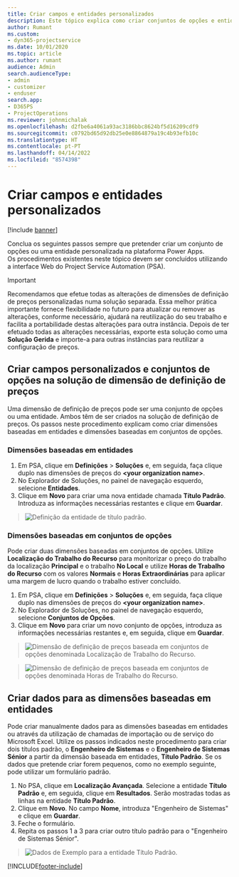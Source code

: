 ```yaml
---
title: Criar campos e entidades personalizados
description: Este tópico explica como criar conjuntos de opções e entidades na sua própria solução na plataforma Power Apps.
author: Rumant
ms.custom:
- dyn365-projectservice
ms.date: 10/01/2020
ms.topic: article
ms.author: rumant
audience: Admin
search.audienceType:
- admin
- customizer
- enduser
search.app:
- D365PS
- ProjectOperations
ms.reviewer: johnmichalak
ms.openlocfilehash: d2fbe6a4061a93ac3186bbc8624bf5d16209cdf9
ms.sourcegitcommit: c0792bd65d92db25e0e8864879a19c4b93efb10c
ms.translationtype: HT
ms.contentlocale: pt-PT
ms.lasthandoff: 04/14/2022
ms.locfileid: "8574398"
---
```

# <a name="create-custom-fields-and-entities"></a>Criar campos e entidades personalizados 

[!include [banner](../includes/psa-now-project-operations.md)]

Conclua os seguintes passos sempre que pretender criar um conjunto de opções ou uma entidade personalizada na plataforma Power Apps.  
Os procedimentos existentes neste tópico devem ser concluídos utilizando a interface Web do Project Service Automation (PSA).

> [!IMPORTANT]
> Recomendamos que efetue todas as alterações de dimensões de definição de preços personalizadas numa solução separada. Essa melhor prática importante fornece flexibilidade no futuro para atualizar ou remover as alterações, conforme necessário, ajudará na reutilização do seu trabalho e facilita a portabilidade destas alterações para outra instância. Depois de ter efetuado todas as alterações necessárias, exporte esta solução como uma **Solução Gerida** e importe-a para outras instâncias para reutilizar a configuração de preços.

  
## <a name="create-custom-fields-and-option-sets-in-the-pricing-dimension-solution"></a>Criar campos personalizados e conjuntos de opções na solução de dimensão de definição de preços

Uma dimensão de definição de preços pode ser uma conjunto de opções ou uma entidade. Ambos têm de ser criados na solução de definição de preços. Os passos neste procedimento explicam como criar dimensões baseadas em entidades e dimensões baseadas em conjuntos de opções.

### <a name="entity-based-dimensions"></a>Dimensões baseadas em entidades

1. Em PSA, clique em **Definições** > **Soluções** e, em seguida, faça clique duplo nas dimensões de preços do **\<your organization name>**.
2. No Explorador de Soluções, no painel de navegação esquerdo, selecione **Entidades**.
3. Clique em **Novo** para criar uma nova entidade chamada **Título Padrão**. Introduza as informações necessárias restantes e clique em **Guardar**.

> ![Definição da entidade de título padrão.](media/Standard-Title-entity-definition.png)


### <a name="option-set-based-dimensions"></a>Dimensões baseadas em conjuntos de opções 
Pode criar duas dimensões baseadas em conjuntos de opções. Utilize **Localização do Trabalho do Recurso** para monitorizar o preço do trabalho da localização **Principal** e o trabalho **No Local** e utilize **Horas de Trabalho do Recurso** com os valores **Normais** e **Horas Extraordinárias** para aplicar uma margem de lucro quando o trabalho estiver concluído.


1. Em PSA, clique em **Definições** > **Soluções** e, em seguida, faça clique duplo nas dimensões de preços do **\<your organization name>**. 
2. No Explorador de Soluções, no painel de navegação esquerdo, selecione  **Conjuntos de Opções**. 
3. Clique em **Novo** para criar um novo conjunto de opções, introduza as informações necessárias restantes e, em seguida, clique em **Guardar**.

> ![Dimensão de definição de preços baseada em conjuntos de opções denominada Localização de Trabalho do Recurso.](media/Option-set-PD-called-Resource-Work-Location.png)

> ![Dimensão de definição de preços baseada em conjuntos de opções denominada Horas de Trabalho do Recurso.](media/Option-set-PD-called-Resource-Work-Hours.PNG)


## <a name="create-data-for-entity-based-dimensions"></a>Criar dados para as dimensões baseadas em entidades

Pode criar manualmente dados para as dimensões baseadas em entidades ou através da utilização de chamadas de importação ou de serviço do Microsoft Excel. Utilize os passos indicados neste procedimento para criar dois títulos padrão, o **Engenheiro de Sistemas** e o **Engenheiro de Sistemas Sénior** a partir da dimensão baseada em entidades, **Título Padrão**. Se os dados que pretende criar forem pequenos, como no exemplo seguinte, pode utilizar um formulário padrão.

1. No PSA, clique em **Localização Avançada**. Selecione a entidade **Título Padrão** e, em seguida, clique em **Resultados**. Serão mostradas todas as linhas na entidade **Título Padrão**.
2. Clique em **Novo**. No campo **Nome**, introduza "Engenheiro de Sistemas" e clique em **Guardar**.
3. Feche o formulário. 
4. Repita os passos 1 a 3 para criar outro título padrão para o "Engenheiro de Sistemas Sénior".

> ![Dados de Exemplo para a entidade Título Padrão.](media/ST-data.png)




[!INCLUDE[footer-include](../includes/footer-banner.md)]
